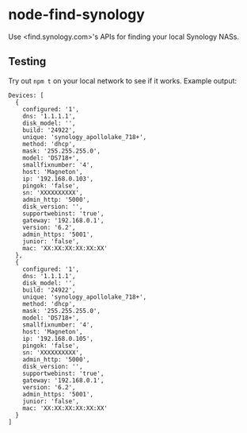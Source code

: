 # node-find-synology

Use <find.synology.com>'s APIs for finding your local Synology NASs.

## Testing

Try out `npm t` on your local network to see if it works. Example output:

```text
Devices: [
  {
    configured: '1',
    dns: '1.1.1.1',
    disk_model: '',
    build: '24922',
    unique: 'synology_apollolake_718+',
    method: 'dhcp',
    mask: '255.255.255.0',
    model: 'DS718+',
    smallfixnumber: '4',
    host: 'Magneton',
    ip: '192.168.0.103',
    pingok: 'false',
    sn: 'XXXXXXXXXX',
    admin_http: '5000',
    disk_version: '',
    supportwebinst: 'true',
    gateway: '192.168.0.1',
    version: '6.2',
    admin_https: '5001',
    junior: 'false',
    mac: 'XX:XX:XX:XX:XX:XX'
  },
  {
    configured: '1',
    dns: '1.1.1.1',
    disk_model: '',
    build: '24922',
    unique: 'synology_apollolake_718+',
    method: 'dhcp',
    mask: '255.255.255.0',
    model: 'DS718+',
    smallfixnumber: '4',
    host: 'Magneton',
    ip: '192.168.0.105',
    pingok: 'false',
    sn: 'XXXXXXXXXX',
    admin_http: '5000',
    disk_version: '',
    supportwebinst: 'true',
    gateway: '192.168.0.1',
    version: '6.2',
    admin_https: '5001',
    junior: 'false',
    mac: 'XX:XX:XX:XX:XX:XX'
  }
]
```
